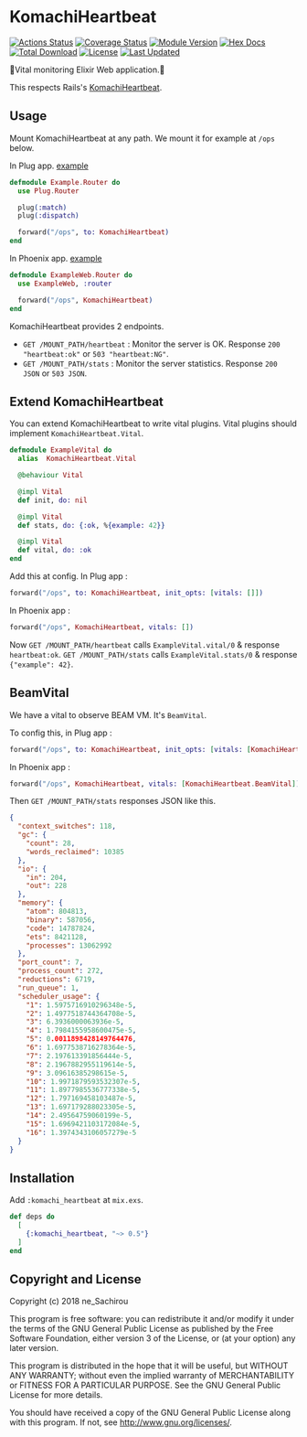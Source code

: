 # KomachiHeartbeat

[![Actions Status](https://github.com/ne-sachirou/ex_komachi_heartbeat/workflows/test/badge.svg)](https://github.com/ne-sachirou/ex_komachi_heartbeat/actions)
[![Coverage Status](https://coveralls.io/repos/github/ne-sachirou/ex_komachi_heartbeat/badge.svg)](https://coveralls.io/github/ne-sachirou/ex_komachi_heartbeat)
[![Module Version](https://img.shields.io/hexpm/v/komachi_heartbeat.svg)](https://hex.pm/packages/komachi_heartbeat)
[![Hex Docs](https://img.shields.io/badge/hex-docs-lightgreen.svg)](https://hexdocs.pm/komachi_heartbeat/)
[![Total Download](https://img.shields.io/hexpm/dt/komachi_heartbeat.svg)](https://hex.pm/packages/komachi_heartbeat)
[![License](https://img.shields.io/hexpm/l/komachi_heartbeat.svg)](https://github.com/ne-sachirou/ex_komachi_heartbeat/blob/master/LICENSE)
[![Last Updated](https://img.shields.io/github/last-commit/ne-sachirou/ex_komachi_heartbeat.svg)](https://github.com/ne-sachirou/ex_komachi_heartbeat/commits/master)

🚅Vital monitoring Elixir Web application.🚄

This respects Rails's [KomachiHeartbeat](https://rubygems.org/gems/komachi_heartbeat).

## Usage

Mount KomachiHeartbeat at any path. We mount it for example at `/ops` below.

In Plug app. [example][plug example]

```elixir
defmodule Example.Router do
  use Plug.Router

  plug(:match)
  plug(:dispatch)

  forward("/ops", to: KomachiHeartbeat)
end
```

In Phoenix app. [example][phoenix example]

```elixir
defmodule ExampleWeb.Router do
  use ExampleWeb, :router

  forward("/ops", KomachiHeartbeat)
end
```

KomachiHeartbeat provides 2 endpoints.

- `GET /MOUNT_PATH/heartbeat` : Monitor the server is OK. Response `200 "heartbeat:ok"` or `503 "heartbeat:NG"`.
- `GET /MOUNT_PATH/stats` : Monitor the server statistics. Response `200 JSON` or `503 JSON`.

## Extend KomachiHeartbeat

You can extend KomachiHeartbeat to write vital plugins. Vital plugins should implement `KomachiHeartbeat.Vital`.

```elixir
defmodule ExampleVital do
  alias  KomachiHeartbeat.Vital

  @behaviour Vital

  @impl Vital
  def init, do: nil

  @impl Vital
  def stats, do: {:ok, %{example: 42}}

  @impl Vital
  def vital, do: :ok
end
```

Add this at config. In Plug app :

```elixir
forward("/ops", to: KomachiHeartbeat, init_opts: [vitals: []])
```

In Phoenix app :

```elixir
forward("/ops", KomachiHeartbeat, vitals: [])
```

Now `GET /MOUNT_PATH/heartbeat` calls `ExampleVital.vital/0` & response `heartbeat:ok`.
`GET /MOUNT_PATH/stats` calls `ExampleVital.stats/0` & response `{"example": 42}`.

## BeamVital

We have a vital to observe BEAM VM. It's `BeamVital`.

To config this, in Plug app :

```elixir
forward("/ops", to: KomachiHeartbeat, init_opts: [vitals: [KomachiHeartbeat.BeamVital]])
```

In Phoenix app :

```elixir
forward("/ops", KomachiHeartbeat, vitals: [KomachiHeartbeat.BeamVital])
```

Then `GET /MOUNT_PATH/stats` responses JSON like this.

```json
{
  "context_switches": 118,
  "gc": {
    "count": 28,
    "words_reclaimed": 10385
  },
  "io": {
    "in": 204,
    "out": 228
  },
  "memory": {
    "atom": 804813,
    "binary": 587056,
    "code": 14787824,
    "ets": 8421128,
    "processes": 13062992
  },
  "port_count": 7,
  "process_count": 272,
  "reductions": 6719,
  "run_queue": 1,
  "scheduler_usage": {
    "1": 1.5975716910296348e-5,
    "2": 1.4977518744364708e-5,
    "3": 6.3936000063936e-5,
    "4": 1.7984155958600475e-5,
    "5": 0.0011898428149764476,
    "6": 1.6977538716278364e-5,
    "7": 2.197613391856444e-5,
    "8": 2.1967882955119614e-5,
    "9": 3.09616385298615e-5,
    "10": 1.9971879593532307e-5,
    "11": 1.8977985536777338e-5,
    "12": 1.797169458103487e-5,
    "13": 1.697179288023305e-5,
    "14": 2.49564759060199e-5,
    "15": 1.6969421103172084e-5,
    "16": 1.3974343106057279e-5
  }
}
```

## Installation

Add `:komachi_heartbeat` at `mix.exs`.

```elixir
def deps do
  [
    {:komachi_heartbeat, "~> 0.5"}
  ]
end
```

[plug example]: https://github.com/ne-sachirou/ex_komachi_heartbeat/tree/master/examples/plug_example
[phoenix example]: https://github.com/ne-sachirou/ex_komachi_heartbeat/tree/master/examples/phx_example


## Copyright and License

Copyright (c) 2018 ne_Sachirou

This program is free software: you can redistribute it and/or modify
it under the terms of the GNU General Public License as published by
the Free Software Foundation, either version 3 of the License, or
(at your option) any later version.

This program is distributed in the hope that it will be useful,
but WITHOUT ANY WARRANTY; without even the implied warranty of
MERCHANTABILITY or FITNESS FOR A PARTICULAR PURPOSE.  See the
GNU General Public License for more details.

You should have received a copy of the GNU General Public License
along with this program.  If not, see <http://www.gnu.org/licenses/>.
